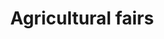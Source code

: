 ---
title: Agricultural fairs
longTitle: 'Agricultural fairs'
tags:
- gccommon
relatedTerm:
- "[[Agriculture]]"
use:
- "[[Rural fairs]]"
---